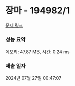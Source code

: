 # 장마 - 194982/1 

[문제 링크](https://level.goorm.io/exam/194982/%EC%9E%A5%EB%A7%88/quiz/1) 

### 성능 요약

메모리: 47.87 MB, 시간: 0.24 ms

### 제출 일자

2024년 07월 27일 00:47:07

